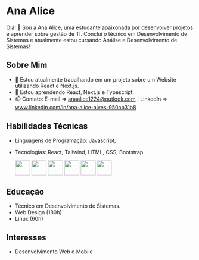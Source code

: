 # Ana Alice
Olá! 👋 Sou a Ana Alice, uma estudante apaixonada por desenvolver projetos e aprender sobre gestão de TI. Conclui o técnico em Desenvolvimento de Sistemas e atualmente estou cursando Análise e Desenvolvimento de Sistemas!

## Sobre Mim
- 🔭 Estou atualmente trabalhando em um projeto sobre um Website utilizando React e Next.js.
- 🌱 Estou aprendendo React, Next.js e Typescript.
- 📫 Contato: E-mail => anaalice1224@outlook.com | LinkedIn => www.linkedin.com/in/ana-alice-alves-950ab31b8

## Habilidades Técnicas
- Linguagens de Programação: Javascript, 
- Tecnologias: React, Tailwind, HTML, CSS, Bootstrap.

  <img src="https://cdn.jsdelivr.net/gh/devicons/devicon/icons/javascript/javascript-original.svg"  width='40' />
  <img src="https://cdn.jsdelivr.net/gh/devicons/devicon/icons/react/react-original.svg" width='40'/>
  <img src="https://cdn.jsdelivr.net/gh/devicons/devicon/icons/tailwindcss/tailwindcss-plain.svg"  width='40'/>
  <img src="https://cdn.jsdelivr.net/gh/devicons/devicon/icons/html5/html5-original.svg"  width='40' />
  <img src="https://cdn.jsdelivr.net/gh/devicons/devicon/icons/css3/css3-original.svg" width='40'/>
  <img src="https://cdn.jsdelivr.net/gh/devicons/devicon/icons/bootstrap/bootstrap-original.svg" width='40' />

## Educação
- Técnico em Desenvolvimento de Sistemas.
- Web Design (180h)
- Linux (60h)

## Interesses
- Desenvolvimento Web e Mobile
